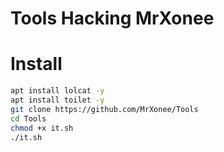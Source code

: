 # Tools Hacking MrXonee
# Install
```bash
apt install lolcat -y
apt install toilet -y
git clone https://github.com/MrXonee/Tools
cd Tools
chmod +x it.sh
./it.sh
```
